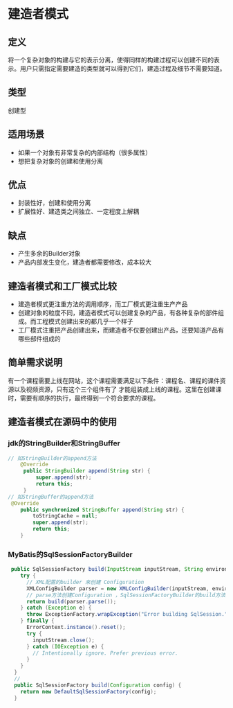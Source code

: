 # 建造者模式

## 定义
 将一个复杂对象的构建与它的表示分离，使得同样的构建过程可以创建不同的表示。用户只需指定需要建造的类型就可以得到它们，建造过程及细节不需要知道。
## 类型
  创建型
## 适用场景
 - 如果一个对象有非常复杂的内部结构（很多属性）
 - 想把复杂对象的创建和使用分离
## 优点
 - 封装性好，创建和使用分离
 - 扩展性好、建造类之间独立、一定程度上解耦

## 缺点
 - 产生多余的Builder对象
 - 产品内部发生变化，建造者都需要修改，成本较大

## 建造者模式和工厂模式比较

 - 建造者模式更注重方法的调用顺序，而工厂模式更注重生产产品
 - 创建对象的粒度不同，建造者模式可以创建复杂的产品，有各种复杂的部件组成。而工程模式创建出来的都几乎一个样子
 - 工厂模式注重把产品创建出来，而建造者不仅要创建出产品，还要知道产品有哪些部件组成的
 
## 简单需求说明
 有一个课程需要上线在网站，这个课程需要满足以下条件：课程名、课程的课件资源以及视频资源，只有这个三个组件有了
 才能组装成上线的课程。这里在创建课时，需要有顺序的执行，最终得到一个符合要求的课程。 
 
## 建造者模式在源码中的使用

### jdk的StringBuilder和StringBuffer

```java
// 如StringBuilder的append方法
    @Override
     public StringBuilder append(String str) {
         super.append(str);
         return this;
     }
// 如StringBuffer的append方法
 @Override
    public synchronized StringBuffer append(String str) {
        toStringCache = null;
        super.append(str);
        return this;
    }     
```

### MyBatis的SqlSessionFactoryBuilder

```java
 public SqlSessionFactory build(InputStream inputStream, String environment, Properties properties) {
    try {
      // XML配置的builder 来创建 Configuration 
      XMLConfigBuilder parser = new XMLConfigBuilder(inputStream, environment, properties);
      // parse方法创建Configuration ，SqlSessionFactoryBuilder的build方法创建SqlSessionFactory
      return build(parser.parse());
    } catch (Exception e) {
      throw ExceptionFactory.wrapException("Error building SqlSession.", e);
    } finally {
      ErrorContext.instance().reset();
      try {
        inputStream.close();
      } catch (IOException e) {
        // Intentionally ignore. Prefer previous error.
      }
    }
  }
  // 
  public SqlSessionFactory build(Configuration config) {
    return new DefaultSqlSessionFactory(config);
  }
```
